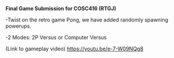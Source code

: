 **Final Game Submission for COSC416 (RTGJ)**

-Twist on the retro game Pong, we have added randomly spawning powerups.

-2 Modes: 2P Versus or Computer Versus

(Link to gameplay video)
https://youtu.be/e-7-W09NQg8
